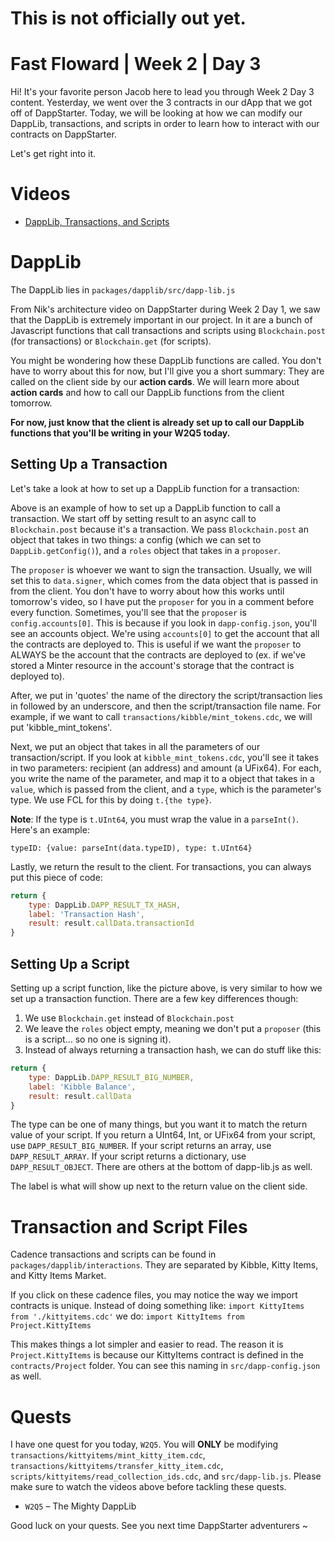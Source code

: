   # This is not officially out yet.

# Fast Floward | Week 2 | Day 3

Hi! It's your favorite person Jacob here to lead you through Week 2 Day 3 content. Yesterday, we went over the 3 contracts in our dApp that we got off of DappStarter. Today, we will be looking at how we can modify our DappLib, transactions, and scripts in order to learn how to interact with our contracts on DappStarter.

Let's get right into it.

# Videos

- [DappLib, Transactions, and Scripts](https://www.youtube.com/watch?v=zFtc4QLrxas)

# DappLib

The DappLib lies in `packages/dapplib/src/dapp-lib.js`

From Nik's architecture video on DappStarter during Week 2 Day 1, we saw that the DappLib is extremely important in our project. In it are a bunch of Javascript functions that call transactions and scripts using `Blockchain.post` (for transactions) or `Blockchain.get` (for scripts).

You might be wondering how these DappLib functions are called. You don't have to worry about this for now, but I'll give you a short summary: They are called on the client side by our **action cards**. We will learn more about **action cards** and how to call our DappLib functions from the client tomorrow. 

**For now, just know that the client is already set up to call our DappLib functions that you'll be writing in your W2Q5 today.**

## Setting Up a Transaction

Let's take a look at how to set up a DappLib function for a transaction:



Above is an example of how to set up a DappLib function to call a transaction. We start off by setting result to an async call to `Blockchain.post` because it's a transaction. We pass `Blockchain.post` an object that takes in two things: a config (which we can set to `DappLib.getConfig()`), and a `roles` object that takes in a `proposer`. 

The `proposer` is whoever we want to sign the transaction. Usually, we will set this to `data.signer`, which comes from the data object that is passed in from the client. You don't have to worry about how this works until tomorrow's video, so I have put the `proposer` for you in a comment before every function. Sometimes, you'll see that the `proposer` is `config.accounts[0]`. This is because if you look in `dapp-config.json`, you'll see an accounts object. We're using `accounts[0]` to get the account that all the contracts are deployed to. This is useful if we want the `proposer` to ALWAYS be the account that the contracts are deployed to (ex. if we've stored a Minter resource in the account's storage that the contract is deployed to).

After, we put in 'quotes' the name of the directory the script/transaction lies in followed by an underscore, and then the script/transaction file name. For example, if we want to call `transactions/kibble/mint_tokens.cdc`, we will put 'kibble_mint_tokens'.

Next, we put an object that takes in all the parameters of our transaction/script. If you look at `kibble_mint_tokens.cdc`, you'll see it takes in two parameters: recipient (an address) and amount (a UFix64). For each, you write the name of the parameter, and map it to a object that takes in a `value`, which is passed from the client, and a `type`, which is the parameter's type. We use FCL for this by doing `t.{the type}`.

**Note**: If the type is `t.UInt64`, you must wrap the value in a `parseInt()`. Here's an example:

`typeID: {value: parseInt(data.typeID), type: t.UInt64}`

Lastly, we return the result to the client. For transactions, you can always put this piece of code:

```javascript
return {
    type: DappLib.DAPP_RESULT_TX_HASH,
    label: 'Transaction Hash',
    result: result.callData.transactionId
}
```

## Setting Up a Script



Setting up a script function, like the picture above, is very similar to how we set up a transaction function. There are a few key differences though:

1) We use `Blockchain.get` instead of `Blockchain.post`
2) We leave the `roles` object empty, meaning we don't put a `proposer` (this is a script... so no one is signing it).
3) Instead of always returning a transaction hash, we can do stuff like this:

```javascript
return {
    type: DappLib.DAPP_RESULT_BIG_NUMBER,
    label: 'Kibble Balance',
    result: result.callData
}
```

The type can be one of many things, but you want it to match the return value of your script. If you return a UInt64, Int, or UFix64 from your script, use `DAPP_RESULT_BIG_NUMBER`. If your script returns an array, use `DAPP_RESULT_ARRAY`. If your script returns a dictionary, use `DAPP_RESULT_OBJECT`. There are others at the bottom of dapp-lib.js as well.

The label is what will show up next to the return value on the client side.

# Transaction and Script Files

Cadence transactions and scripts can be found in `packages/dapplib/interactions`. They are separated by Kibble, Kitty Items, and Kitty Items Market. 

If you click on these cadence files, you may notice the way we import contracts is unique. Instead of doing something like:
`import KittyItems from './kittyitems.cdc'`
we do:
`import KittyItems from Project.KittyItems`

This makes things a lot simpler and easier to read. The reason it is `Project.KittyItems` is because our KittyItems contract is defined in the `contracts/Project` folder. You can see this naming in `src/dapp-config.json` as well.

# Quests

I have one quest for you today, `W2Q5`. You will **ONLY** be modifying `transactions/kittyitems/mint_kitty_item.cdc`, `transactions/kittyitems/transfer_kitty_item.cdc`, `scripts/kittyitems/read_collection_ids.cdc`, and `src/dapp-lib.js`. Please make sure to watch the videos above before tackling these quests.

- `W2Q5` – The Mighty DappLib



Good luck on your quests. See you next time DappStarter adventurers ~



